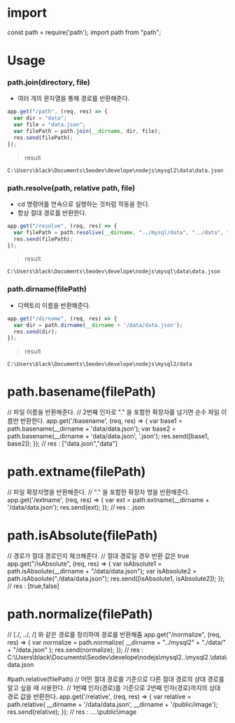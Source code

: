 # import
const path = require('path');
import path from "path";


# Usage
### path.join(directory, file)
+ 여러 개의 문자열을 통해 경로를 반환해준다.
``` javascript
app.get("/path", (req, res) => {
  var dir = "data";
  var file = "data.json";
  var filePath = path.join(__dirname, dir, file);
  res.send(filePath); 
});
```
> result
```
C:\Users\black\Documents\Seodev\develope\nodejs\mysql2\data\data.json
```


### path.resolve(path, relative path, file)
+ cd 명령어를 연속으로 실행하는 것처럼 작동을 한다.
+ 항상 절대 경로를 반환한다.
``` javascript
app.get("/resolve", (req, res) => {
  var filePath = path.resolive(__dirname, "../mysql/data", "../data", "data.json");
  res.send(filePath); 
});
```
> result
```
C:\Users\black\Documents\Seodev\develope\nodejs\mysql\data\data.json
```


### path.dirname(filePath)
+ 디렉토리 이름을 반환해준다.
``` javascript
app.get("/dirname", (req, res) => {
  var dir = path.dirname(__dirname + '/data/data.json');
  res.send(dir); 
});
```
> result
```
C:\Users\black\Documents\Seodev\develope\nodejs\mysql2/data
```


# path.basename(filePath)
// 파일 이름을 반환해준다.
// 2번째 인자로 "." 을 포함한 확장자를 넘기면 순수 파일 이름만 반환한다.
app.get('/basename', (req, res) => {
  var base1 = path.basename(__dirname + 'data/data.json');
  var base2 = path.basename(__dirname + 'data/data.json', '.json');
  res.send([base1, base2]);
});
// res : ["data.json","data"]


# path.extname(filePath)
// 파일 확장자명을 반환해준다. 
// "." 을 포함한 확장자 명을 반환해준다.
app.get('/extname', (req, res) => {
  var ext = path.extname(__dirname + '/data/data.json');
  res.send(ext);
});
// res : .json


# path.isAbsolute(filePath)
// 경로가 절대 경로인지 체크해준다.
// 절대 경로일 경우 반환 값은 true
app.get("/isAbsolute", (req, res) => {
  var isAbsolute1 = path.isAbsolute(__dirname + "/data/data.json");
  var isAbsolute2 = path.isAbsolute("./data/data.json");
  res.send([isAbsolute1, isAbsolute2]);
});
// res : [true,false]


# path.normalize(filePath)
// [./, ../, /] 와 같은 경로를 정리하여 경로를 반환해줌
app.get("/normalize", (req, res) => {
  var normalize = path.normalize(
    __dirname + "../mysql2" + "./data/" + "/data.json"
  );
  res.send(normalize);
});
// res : C:\Users\black\Documents\Seodev\develope\nodejs\mysql2..\mysql2.\data\data.json


#path.relative(filePath)
// 어떤 절대 경로를 기준으로 다른 절대 경로의 상대 경로를 알고 싶을 때 사용한다.
// 1번쨰 인자(경로)를 기준으로 2번째 인자(경로)까지의 상대 경로 값을 반환한다.
app.get('/relative', (req, res) => {
  var relative = path.relative( __dirname + '/data/data.json', __dirname + '/public/image');
  res.send(relative);
});
// res : ..\..\public\image
